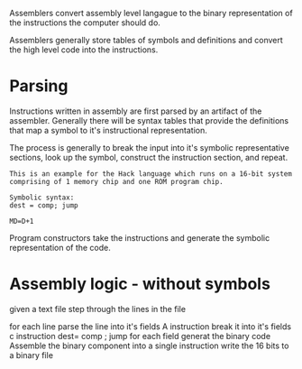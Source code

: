 Assemblers convert assembly level langague to the binary representation of the instructions the computer should do. 

Assemblers generally store tables of symbols and definitions and convert the high level code into the instructions.

# Parsing

Instructions written in assembly are first parsed by an artifact of the assembler. Generally there will be syntax tables that provide the definitions that map a symbol to it's instructional representation.

The process is generally to break the input into it's symbolic representative sections, look up the symbol, construct the instruction section, and repeat.

```
This is an example for the Hack language which runs on a 16-bit system comprising of 1 memory chip and one ROM program chip.

Symbolic syntax:
dest = comp; jump

MD=D+1
```

Program constructors take the instructions and generate the symbolic representation of the code. 


# Assembly logic - without symbols

given a text file
step through the lines in the file

for each line 
    parse the line into it's fields
        A instruction
            break it into it's fields
        c instruction 
            dest= comp ; jump
            for each field generat the binary code
    Assemble the binary component into a single instruction
    write the 16 bits to a binary file


    
    